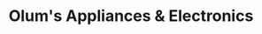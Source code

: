 ---
title: "Olum's Appliances & Electronics"
url: /dewitt/olums-appliances-and-electronics/
shop: electronics
---